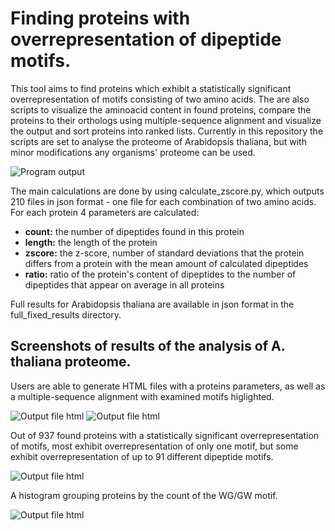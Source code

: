 # Finding proteins with overrepresentation of dipeptide motifs.

This tool aims to find proteins which exhibit a statistically significant overrepresentation of motifs consisting of two amino acids. The are also scripts to visualize the aminoacid content in found proteins, compare the proteins to their orthologs using multiple-sequence alignment and visualize the output and sort proteins into ranked lists. Currently in this repository the scripts are set to analyse the proteome of Arabidopsis thaliana, but with minor modifications any organisms' proteome can be used.

![Program output](https://user-images.githubusercontent.com/18538056/89332595-9366af80-d68b-11ea-9f04-ec21c58795c9.png)

The main calculations are done by using calculate_zscore.py, which outputs 210 files in json format - one file for each combination of two amino acids. 
For each protein 4 parameters are calculated:

* **count:** the number of dipeptides found in this protein
* **length:** the length of the protein
* **zscore:** the z-score, number of standard deviations that the protein differs from a protein with the mean amount of calculated dipeptides
* **ratio:** ratio of the protein's content of dipeptides to the number of dipeptides that appear on average in all proteins

Full results for Arabidopsis thaliana are available in json format in the full_fixed_results directory.

## Screenshots of results of the analysis of A. thaliana proteome.

Users are able to generate HTML files with a proteins parameters, as well as a multiple-sequence alignment with examined motifs higlighted.

![Output file html](https://i.imgur.com/ZSzm6cJ.png)
![Output file html](https://i.imgur.com/OPU7Uc8.png)

Out of 937 found proteins with a statistically significant overrepresentation of motifs, most exhibit overrepresentation of only one motif, but some exhibit overrepresentation of up to 91 different dipeptide motifs.

![Output file html](https://i.imgur.com/PZHX5lf.png)

A histogram grouping proteins by the count of the WG/GW motif.

![Output file html](https://i.imgur.com/nifuFo7.png)
